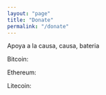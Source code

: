 ```yaml
---
layout: "page"
title: "Donate"
permalink: "/donate"
---
```


Apoya a la causa, causa, bateria

Bitcoin: 

Ethereum:

Litecoin:

